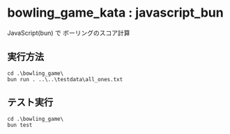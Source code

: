 # bowling_game_kata : javascript_bun

JavaScript(bun) で ボーリングのスコア計算

## 実行方法

```
cd .\bowling_game\
bun run . ..\..\testdata\all_ones.txt
```

## テスト実行

```
cd .\bowling_game\
bun test
```
